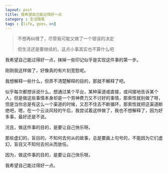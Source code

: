```yaml
---
layout: post
title: 我希望自己能过得好一点
category : 生活随笔
tags : [life, goes，on]
---
```


>不想再纠缠了，尽管我可能又做了一个错误的决定
>
>但生活还是要继续的，这点小事其实也不算什么吧

我希望自己能过得好一点，抹掉一些印记似乎是实现这件事的第一步。

刚刚我这样做了，好像真的有片刻宽慰呢。

我想解释一些什么，但弄不清楚解释的目的，那就不解释了吧。

似乎每次都想诉说什么，想通过某个平台，某种渠道或直接，或间接地告诉某个人，但是做这些事情本身却是一个劳神费力又不讨好的事情，那索性就别做了呀，但是当你总是有这么一个渠道的时候，又忍不住去不断循环，那索性就把这渠道断绝吧，嗯，在一个云淡风轻的午后，我尝试着这样做了，我也不想解释了，因为好多事，最好还是不说。

况且，做这件事的目的，是要让自己快乐呀。

那些虚幻的，盲目的，不知何去何从的故事，总是要画上句号的，不能因为它们虚幻，盲目又不知何去何从而放任。

因为，做这件事的目的，是要让自己快乐呀。

我希望自己能过得好一点。           
